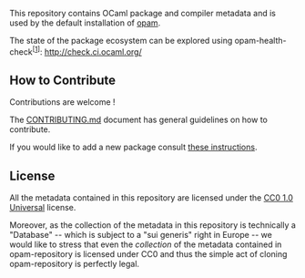 This repository contains OCaml package and compiler metadata and is
used by the default installation of [opam](https://opam.ocaml.org/).

The state of the package ecosystem can be explored using opam-health-check<sup>[[1]]</sup>: http://check.ci.ocaml.org/

## How to Contribute

Contributions are welcome !

The [CONTRIBUTING.md](CONTRIBUTING.md) document has general guidelines
on how to contribute.

If you would like to add a new package consult
[these instructions](https://opam.ocaml.org/doc/Packaging.html#Publishing).

## License

All the metadata contained in this repository are licensed under the
[CC0 1.0 Universal](http://creativecommons.org/publicdomain/zero/1.0/)
license.

Moreover, as the collection of the metadata in this repository is
technically a "Database" -- which is subject to a "sui generis" right
in Europe -- we would like to stress that even the *collection* of
the metadata contained in opam-repository is licensed under CC0 and
thus the simple act of cloning opam-repository is perfectly legal.

[1]: https://github.com/ocurrent/opam-health-check
